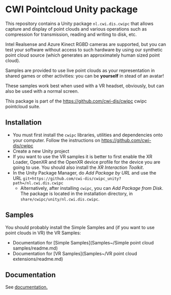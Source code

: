 # CWI Pointcloud Unity package

This repository contains a Unity package `nl.cwi.dis.cwipc` that allows
capture and display of point clouds and various operations such as
compression for transmission, reading and writing to disk, etc. 

Intel Realsense and Azure Kinect RGBD cameras are supported, but you can
test your software without access to such hardware by using our
synthetic point cloud source (which generates an approximately human
sized point cloud).

Samples are provided to use live point clouds as your representation in
shared games or other activities: you can be **yourself** in stead of an
avatar!

These samples work best when used with a VR headset, obviously, but can
also be used with a normal screen.

This package is part of the <https://github.com/cwi-dis/cwipc> cwipc
pointcloud suite.

## Installation

- You must first install the `cwipc` libraries, utilities and
  dependencies onto your computer. Follow the instructions on
  <https://github.com/cwi-dis/cwipc>
- Create a new Unity project
- If you want to use the VR samples it is better to first enable the XR
  Loader, OpenXR and the OpenXR device profile for the device you are
  going to use. You should also install the _XR Interaction Toolkit_.
- In the Unity Package Manager, do _Add Package by URL_ and use the URL
  `git+https://github.com/cwi-dis/cwipc_unity?path=/nl.cwi.dis.cwipc`
  - Alternatively, after installing `cwipc`, you can _Add Package from
    Disk_. The package is located in the installation directory, in
    `share/cwipc/unity/nl.cwi.dis.cwipc`.


## Samples
You should probably install the Simple Samples and (if you want to use
point clouds in VR) the VR Samples:

- Documentation for [Simple Samples](Samples~/Simple point cloud samples/readme.md)
- Documentation for [VR Samples](Samples~/VR point cloud extensions/readme.md)

## Documentation

See [documentation.](Documentation~/nl.cwi.dis.cwipc.md)